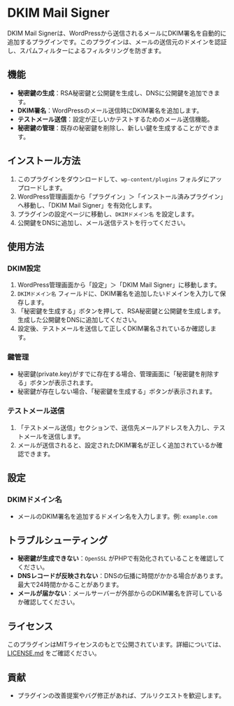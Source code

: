 # DKIM Mail Signer

DKIM Mail Signerは、WordPressから送信されるメールにDKIM署名を自動的に追加するプラグインです。このプラグインは、メールの送信元のドメインを認証し、スパムフィルターによるフィルタリングを防ぎます。

## 機能

- **秘密鍵の生成**：RSA秘密鍵と公開鍵を生成し、DNSに公開鍵を追加できます。
- **DKIM署名**：WordPressのメール送信時にDKIM署名を追加します。
- **テストメール送信**：設定が正しいかテストするためのメール送信機能。
- **秘密鍵の管理**：既存の秘密鍵を削除し、新しい鍵を生成することができます。

## インストール方法

1. このプラグインをダウンロードして、`wp-content/plugins` フォルダにアップロードします。
2. WordPress管理画面から「プラグイン」＞「インストール済みプラグイン」へ移動し、「DKIM Mail Signer」を有効化します。
3. プラグインの設定ページに移動し、`DKIMドメイン名` を設定します。
4. 公開鍵をDNSに追加し、メール送信テストを行ってください。

## 使用方法

### DKIM設定

1. WordPress管理画面から「設定」＞「DKIM Mail Signer」に移動します。
2. `DKIMドメイン名` フィールドに、DKIM署名を追加したいドメインを入力して保存します。
3. 「秘密鍵を生成する」ボタンを押して、RSA秘密鍵と公開鍵を生成します。生成した公開鍵をDNSに追加してください。
4. 設定後、テストメールを送信して正しくDKIM署名されているか確認します。

### 鍵管理

- 秘密鍵(private.key)がすでに存在する場合、管理画面に「秘密鍵を削除する」ボタンが表示されます。
- 秘密鍵が存在しない場合、「秘密鍵を生成する」ボタンが表示されます。

### テストメール送信

1. 「テストメール送信」セクションで、送信先メールアドレスを入力し、テストメールを送信します。
2. メールが送信されると、設定されたDKIM署名が正しく追加されているか確認できます。

## 設定

### DKIMドメイン名

- メールのDKIM署名を追加するドメイン名を入力します。例: `example.com`

## トラブルシューティング

- **秘密鍵が生成できない**：`OpenSSL` がPHPで有効化されていることを確認してください。
- **DNSレコードが反映されない**：DNSの伝播に時間がかかる場合があります。最大で24時間かかることがあります。
- **メールが届かない**：メールサーバーが外部からのDKIM署名を許可しているか確認してください。

## ライセンス

このプラグインはMITライセンスのもとで公開されています。詳細については、[LICENSE.md](LICENSE.md) をご確認ください。

## 貢献

- プラグインの改善提案やバグ修正があれば、プルリクエストを歓迎します。
